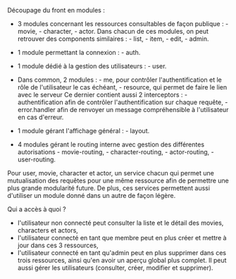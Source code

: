 Découpage du front en modules :

- 3 modules concernant les ressources consultables de façon publique :
      - movie,
      - character,
      - actor.
    Dans chacun de ces modules, on peut retrouver des components similaires :
        - list,
        - item,
        - edit,
        - admin.

- 1 module permettant la connexion :
      - auth.

- 1 module dédié à la gestion des utilisateurs :
      - user.

- Dans common, 2 modules :
      - me, pour contrôler l'authentification et le rôle de l'utilisateur le cas échéant,
      - resource, qui permet de faire le lien avec le serveur
        Ce dernier contient aussi 2 interceptors :
          - authentification afin de contrôler l'authentification sur chaque requête, 
          - error.handler afin de renvoyer un message compréhensible à l'utilisateur en cas d'erreur.

- 1 module gérant l'affichage général :
      - layout.
  
- 4 modules gérant le routing interne avec gestion des différentes autorisations
      - movie-routing,
      - character-routing,
      - actor-routing,
      - user-routing.

Pour user, movie, character et actor, un service chacun qui permet une mutualisation des requêtes 
pour une même ressource afin de permettre une plus grande modularité future.
De plus, ces services permettent aussi d'utiliser un module donné dans un autre de façon légère.


Qui a accès à quoi ?

- l'utilisateur non connecté peut consulter la liste et le détail des movies, characters et actors,
- l'utilisateur connecté en tant que membre peut en plus créer et mettre à jour dans ces 3 ressources,
- l'utilisateur connecté en tant qu'admin peut en plus supprimer dans ces trois ressources, ainsi qu'en avoir un aperçu global plus complet.
Il peut aussi gérer les utilisateurs (consulter, créer, modifier et supprimer).
